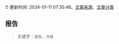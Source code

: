:alarm_clock: 更新时间: 2024-01-11 07:35:48。[文章来源](/README.md)、[文章分类](/TAGS.md)

## 报告


> 关键字：`报告`、`月报`



